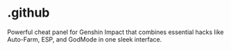 # .github
Powerful cheat panel for Genshin Impact that combines essential hacks like Auto-Farm, ESP, and GodMode in one sleek interface.
